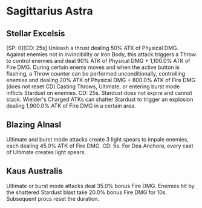 # Sagittarius Astra

## Stellar Excelsis

[SP: 0][CD: 25s] Unleash a thrust dealing 50% ATK of Physical DMG. Against enemies not in invincibility or Iron Body, this attack  triggers a Throw to control enemies and deal 90% ATK of Physical DMG + 1,100.0% ATK of Fire DMG. During certain enemy moves and when the active button is flashing, a Throw counter can be performed unconditionally, controlling enemies and dealing 20% ATK of Physical DMG + 800.0% ATK of Fire DMG (does not reset CD).Casting Throws, Ultimate, or entering burst mode inflicts Stardust on enemies. CD: 25s. Stardust does not expire and cannot stack. Wielder's Charged ATKs can shatter Stardust to trigger an explosion dealing 1,900.0% ATK of Fire DMG in a certain area.

## Blazing Alnasl

Ultimate and burst mode attacks create 3 light spears to impale enemies, each dealing 45.0% ATK of Fire DMG. CD: 5s. For Dea Anchora, every cast of Ultimate creates light spears.

## Kaus Australis

Ultimate or burst mode attacks deal 35.0% bonus Fire DMG. Enemies hit by the shattered Stardust blast take 20.0% bonus Fire DMG for 10s. Subsequent procs reset the duration.